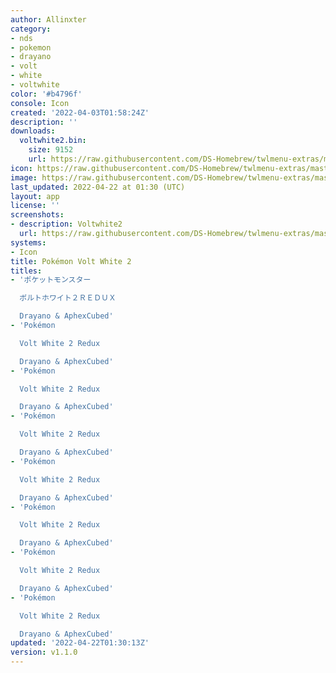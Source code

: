 ```yaml
---
author: Allinxter
category:
- nds
- pokemon
- drayano
- volt
- white
- voltwhite
color: '#b4796f'
console: Icon
created: '2022-04-03T01:58:24Z'
description: ''
downloads:
  voltwhite2.bin:
    size: 9152
    url: https://raw.githubusercontent.com/DS-Homebrew/twlmenu-extras/master/_nds/TWiLightMenu/icons/voltwhite2.bin
icon: https://raw.githubusercontent.com/DS-Homebrew/twlmenu-extras/master/_nds/TWiLightMenu/icons/gif/voltwhite2.gif
image: https://raw.githubusercontent.com/DS-Homebrew/twlmenu-extras/master/_nds/TWiLightMenu/icons/gif/voltwhite2.gif
last_updated: 2022-04-22 at 01:30 (UTC)
layout: app
license: ''
screenshots:
- description: Voltwhite2
  url: https://raw.githubusercontent.com/DS-Homebrew/twlmenu-extras/master/_nds/TWiLightMenu/icons/gif/voltwhite2.gif
systems:
- Icon
title: Pokémon Volt White 2
titles:
- 'ポケットモンスター

  ボルトホワイト２ＲＥＤＵＸ

  Drayano & AphexCubed'
- 'Pokémon

  Volt White 2 Redux

  Drayano & AphexCubed'
- 'Pokémon

  Volt White 2 Redux

  Drayano & AphexCubed'
- 'Pokémon

  Volt White 2 Redux

  Drayano & AphexCubed'
- 'Pokémon

  Volt White 2 Redux

  Drayano & AphexCubed'
- 'Pokémon

  Volt White 2 Redux

  Drayano & AphexCubed'
- 'Pokémon

  Volt White 2 Redux

  Drayano & AphexCubed'
- 'Pokémon

  Volt White 2 Redux

  Drayano & AphexCubed'
updated: '2022-04-22T01:30:13Z'
version: v1.1.0
---
```


